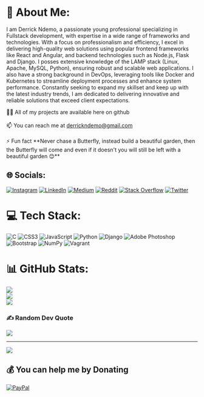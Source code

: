 # 💫 About Me:
<p>I am Derrick Ndemo, a passionate young professional specializing in Fullstack development, with expertise in a wide range of frameworks and technologies. With a focus on professionalism and efficiency, I excel in delivering high-quality web solutions using popular frontend frameworks like React and Angular, and backend technologies such as Node.js, Flask and Django. I posses extensive knowledge of the LAMP stack (Linux, Apache, MySQL, Python), ensuring robust and scalable web applications. I also have a strong background in DevOps, leveraging tools like Docker and Kubernetes to streamline deployment processes and enhance system performance. Constantly seeking to expand my skillset and keep up with the latest industry trends, I am dedicated to delivering innovative and reliable solutions that exceed client expectations.</p>
👨‍💻 All of my projects are available here on github<br><br> 📫 You can reach me at <a href="derrickndemo@gmail.com">derrickndemo@gmail.com</a><br><br>⚡ Fun fact **Never chase a Butterfly, instead build a beautiful garden, then the Butterfly will come and even if it doesn't you will still be left with a beautiful garden 😊**<br>


## 🌐 Socials:
[![Instagram](https://img.shields.io/badge/Instagram-%23E4405F.svg?logo=Instagram&logoColor=white)](https://instagram.com/Lilmeee_) [![LinkedIn](https://img.shields.io/badge/LinkedIn-%230077B5.svg?logo=linkedin&logoColor=white)](https://linkedin.com/in/DerrickNdemo) [![Medium](https://img.shields.io/badge/Medium-12100E?logo=medium&logoColor=white)](https://medium.com/@Derrick) [![Reddit](https://img.shields.io/badge/Reddit-%23FF4500.svg?logo=Reddit&logoColor=white)](https://reddit.com/user/derrickinnit) [![Stack Overflow](https://img.shields.io/badge/-Stackoverflow-FE7A16?logo=stack-overflow&logoColor=white)](https://stackoverflow.com/users/Derrick-ndemo) [![Twitter](https://img.shields.io/badge/Twitter-%231DA1F2.svg?logo=Twitter&logoColor=white)](https://twitter.com/santagotthejuic) 

# 💻 Tech Stack:
![C](https://img.shields.io/badge/c-%2300599C.svg?style=flat&logo=c&logoColor=white) ![CSS3](https://img.shields.io/badge/css3-%231572B6.svg?style=flat&logo=css3&logoColor=white) ![JavaScript](https://img.shields.io/badge/javascript-%23323330.svg?style=flat&logo=javascript&logoColor=%23F7DF1E) ![Python](https://img.shields.io/badge/python-3670A0?style=flat&logo=python&logoColor=ffdd54) ![Django](https://img.shields.io/badge/django-%23092E20.svg?style=flat&logo=django&logoColor=white) ![Adobe Photoshop](https://img.shields.io/badge/adobephotoshop-%2331A8FF.svg?style=flat&logo=adobephotoshop&logoColor=white) ![Bootstrap](https://img.shields.io/badge/bootstrap-%23563D7C.svg?style=flat&logo=bootstrap&logoColor=white) ![NumPy](https://img.shields.io/badge/numpy-%23013243.svg?style=flat&logo=numpy&logoColor=white) ![Vagrant](https://img.shields.io/badge/vagrant-%231563FF.svg?style=flat&logo=vagrant&logoColor=white)
# 📊 GitHub Stats:
![](https://github-readme-stats.vercel.app/api?username=Derrick-ndemo&theme=radical&hide_border=true&include_all_commits=false&count_private=false)<br/>
![](https://github-readme-streak-stats.herokuapp.com/?user=Derrick-ndemo&theme=radical&hide_border=true)<br/>
![](https://github-readme-stats.vercel.app/api/top-langs/?username=Derrick-ndemo&theme=radical&hide_border=true&include_all_commits=false&count_private=false&layout=compact)

### ✍️ Random Dev Quote
![](https://quotes-github-readme.vercel.app/api?type=horizontal&theme=radical)

---
[![](https://visitcount.itsvg.in/api?id=Derrick-ndemo&icon=0&color=0)](https://visitcount.itsvg.in)

  ## 💰 You can help me by Donating
  [![PayPal](https://img.shields.io/badge/PayPal-00457C?style=for-the-badge&logo=paypal&logoColor=white)](https://paypal.me/DerrickNdemo) 

  
<!-- Proudly created with GPRM ( https://gprm.itsvg.in ) -->
